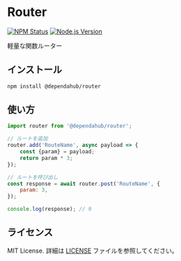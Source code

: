 # Router

[![NPM Status](https://img.shields.io/badge/npm-未公開-red.svg)](https://www.npmjs.com/)
[![Node.js Version](https://img.shields.io/badge/node-20.x-brightgreen.svg)](https://nodejs.org/)

軽量な関数ルーター

## インストール

```sh
npm install @dependahub/router
```

## 使い方

```js
import router from '@dependahub/router';

// ルートを追加
router.add('RouteName', async payload => {
    const {param} = payload;
    return param * 3;
});

// ルートを呼び出し
const response = await router.post('RouteName', {
    param: 3,
});

console.log(response); // 9
```

## ライセンス

MIT License. 詳細は [LICENSE](./LICENSE) ファイルを参照してください。
